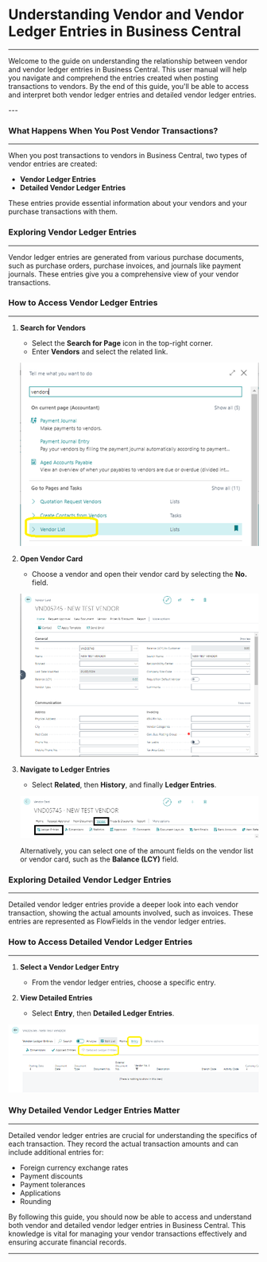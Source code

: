 # Understanding Vendor and Vendor Ledger Entries in Business Central
---

<div class="customized-intro-container" id="introduction">
    <p>Welcome to the guide on understanding the relationship between vendor and vendor ledger entries in Business Central. This user manual will help you navigate and comprehend the entries created when posting transactions to vendors. By the end of this guide, you'll be able to access and interpret both vendor ledger entries and detailed vendor ledger entries.</p>
</div>
---

### What Happens When You Post Vendor Transactions?
---

When you post transactions to vendors in Business Central, two types of vendor entries are created:

- **Vendor Ledger Entries**
- **Detailed Vendor Ledger Entries**

These entries provide essential information about your vendors and your purchase transactions with them.

### Exploring Vendor Ledger Entries
---

Vendor ledger entries are generated from various purchase documents, such as purchase orders, purchase invoices, and journals like payment journals. These entries give you a comprehensive view of your vendor transactions.

### How to Access Vendor Ledger Entries
---

1. **Search for Vendors**
    - Select the **Search for Page** icon in the top-right corner.
    - Enter **Vendors** and select the related link.

    ![alt text](image-12.png)

2. **Open Vendor Card**
    - Choose a vendor and open their vendor card by selecting the **No.** field.

    ![alt text](image-13.png)

3. **Navigate to Ledger Entries**
    - Select **Related**, then **History**, and finally **Ledger Entries**.

    ![alt text](image-14.png)

    Alternatively, you can select one of the amount fields on the vendor list or vendor card, such as the **Balance (LCY)** field.

<!-- ![Vendor ledger entries for a vendor in Business Central](url-to-screenshot-of-vendor-ledger-entries) -->

### Exploring Detailed Vendor Ledger Entries
---

Detailed vendor ledger entries provide a deeper look into each vendor transaction, showing the actual amounts involved, such as invoices. These entries are represented as FlowFields in the vendor ledger entries.

### How to Access Detailed Vendor Ledger Entries
---

1. **Select a Vendor Ledger Entry**
    - From the vendor ledger entries, choose a specific entry.

2. **View Detailed Entries**
    - Select **Entry**, then **Detailed Ledger Entries**.

![alt text](image-6.png)

<!-- ![Detailed vendor ledger entries for a vendor in Business Central](url-to-screenshot-of-detailed-vendor-ledger-entries) -->

### Why Detailed Vendor Ledger Entries Matter
---

Detailed vendor ledger entries are crucial for understanding the specifics of each transaction. They record the actual transaction amounts and can include additional entries for:

- Foreign currency exchange rates
- Payment discounts
- Payment tolerances
- Applications
- Rounding

By following this guide, you should now be able to access and understand both vendor and detailed vendor ledger entries in Business Central. This knowledge is vital for managing your vendor transactions effectively and ensuring accurate financial records.

---
